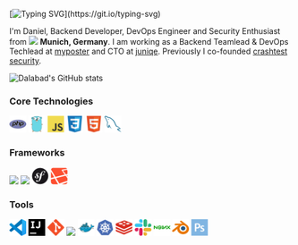 [![Typing SVG](https://readme-typing-svg.demolab.com?font=Fira+Code&pause=1000&width=435&lines=Welcome+to+my+profile!)](https://git.io/typing-svg)

I'm Daniel, Backend Developer, DevOps Engineer and Security Enthusiast from <img src="https://cdn-icons-png.flaticon.com/128/197/197571.png" width="13"/>  <b>Munich, Germany</b>. I am working as a Backend Teamlead & DevOps Techlead at <a href="https://github.com/myposter-de">myposter</a> and CTO at <a href="https://github.com/juniqe-com">juniqe</a>. Previously I co-founded <a href="https://github.com/crashtest-security">crashtest security</a>.

![Dalabad's GitHub stats](https://github-readme-stats.vercel.app/api?username=dalabad&count_private=true&show_icons=true&theme=onedark)

### Core Technologies

<div display="flex">
<code><a href="https://www.php.net/" title="php" referrerPolicy="no-referrer" target="_blank"><img height="30" src="https://raw.githubusercontent.com/devicons/devicon/master/icons/php/php-original.svg" /></a></code>
<code><a href="https://www.go.dev/" title="go" referrerPolicy="no-referrer" target="_blank"><img height="30" src="https://raw.githubusercontent.com/devicons/devicon/master/icons/go/go-original.svg" /></a></code>
<code><a href="https://developer.mozilla.org/docs/Web/JavaScript" title="JavaScript" referrerPolicy="no-referrer" target="_blank"><img height="30" src="https://raw.githubusercontent.com/devicons/devicon/master/icons/javascript/javascript-original.svg" /></a></code>
<code><a href="https://developer.mozilla.org/docs/Web/CSS" title="CSS & SASS" referrerPolicy="no-referrer" target="_blank"><img height="30" src="https://raw.githubusercontent.com/devicons/devicon/master/icons/css3/css3-original.svg" /></a></code>
<code><a href="https://developer.mozilla.org/docs/Glossary/HTML5" title="HTML" referrerPolicy="no-referrer" target="_blank"><img height="30" src="https://raw.githubusercontent.com/devicons/devicon/master/icons/html5/html5-original.svg" /></a></code>
<code><a href="https://mysql.com" title="MySQL" referrerPolicy="no-referrer" target="_blank"><img height="30" src="https://raw.githubusercontent.com/devicons/devicon/master/icons/mysql/mysql-original.svg" /></a></code>
</div>

### Frameworks

<div display="flex">
<code><a href="https://vuejs.org/" title="Vue.js" referrerPolicy="no-referrer" target="_blank"><img height="30" src="https://raw.githubusercontent.com/vuejs/docs/36f2cff5fd0701384da1df57c12cbd6500fc12af/src/public/logo.svg"/></a></code>
<code><a href="https://nuxt.com/" title="Nuxt" referrerPolicy="no-referrer" target="_blank"><img height="30" src="https://nuxt.com/assets/design-kit/logo/icon-green.svg"/></a></code>
<code><a href="https://symfony.com/" title="symfony" referrerPolicy="no-referrer" target="_blank"><img height="30" src="https://raw.githubusercontent.com/devicons/devicon/master/icons/symfony/symfony-original.svg" /></a></code>
<code><a href="https://laravel.com/" title="laravel" referrerPolicy="no-referrer" target="_blank"><img height="30" src="https://raw.githubusercontent.com/devicons/devicon/master/icons/laravel/laravel-plain.svg" /></a></code>
</div>

### Tools

<div display="flex">
<code><a href="https://code.visualstudio.com/" title="Visual Studio Code" referrerPolicy="no-referrer" target="_blank"><img height="30" src="https://raw.githubusercontent.com/devicons/devicon/master/icons/vscode/vscode-original.svg" /></a></code>
<code><a href="https://jetbrains.com/" title="intellij" referrerPolicy="no-referrer" target="_blank"><img height="30" src="https://raw.githubusercontent.com/devicons/devicon/master/icons/intellij/intellij-plain.svg" /></a></code>
<code><a href="https://git-scm.com/" title="Git" referrerPolicy="no-referrer" target="_blank"><img height="30" src="https://raw.githubusercontent.com/devicons/devicon/master/icons/git/git-plain.svg" /></a></code>
<code><a href="https://github.com/" title="GitHub" referrerPolicy="no-referrer" target="_blank"><picture><source media="(prefers-color-scheme: dark)" srcset="https://user-images.githubusercontent.com/14295796/186387264-69660e5f-ff4f-43d6-90f6-c6b9f7abe2d8.svg"><img height="30" src="https://user-images.githubusercontent.com/14295796/186387042-ca54395f-0809-41ec-81bc-d52cd709aba8.svg"></picture></a></code>
<code><a href="https://www.docker.com/" title="Docker" referrerPolicy="no-referrer" target="_blank"><img height="30" src="https://raw.githubusercontent.com/devicons/devicon/master/icons/docker/docker-original.svg" /></a></code>
<code><a href="https://www.kubernetes.io/" title="kubernetes" referrerPolicy="no-referrer" target="_blank"><img height="30" src="https://raw.githubusercontent.com/devicons/devicon/master/icons/kubernetes/kubernetes-plain.svg" /></a></code>
<code><a href="https://www.redis.io/" title="redis" referrerPolicy="no-referrer" target="_blank"><img height="30" src="https://raw.githubusercontent.com/devicons/devicon/master/icons/redis/redis-plain.svg" /></a></code>
<code><a href="https://www.slack.com/" title="redis" referrerPolicy="no-referrer" target="_blank"><img height="30" src="https://raw.githubusercontent.com/devicons/devicon/master/icons/slack/slack-original.svg" /></a></code>
<code><a href="https://www.nginx.com/" title="redis" referrerPolicy="no-referrer" target="_blank"><img height="30" src="https://raw.githubusercontent.com/devicons/devicon/master/icons/nginx/nginx-original.svg" /></a></code>
<code><a href="https://www.blender.org/" title="blender" referrerPolicy="no-referrer" target="_blank"><img height="30" src="https://raw.githubusercontent.com/devicons/devicon/master/icons/blender/blender-original.svg" /></a></code>
<code><a href="https://www.adobe.com/de/products/photoshop.html" title="photoshop" referrerPolicy="no-referrer" target="_blank"><img height="30" src="https://raw.githubusercontent.com/devicons/devicon/master/icons/photoshop/photoshop-plain.svg" /></a></code>
</div>